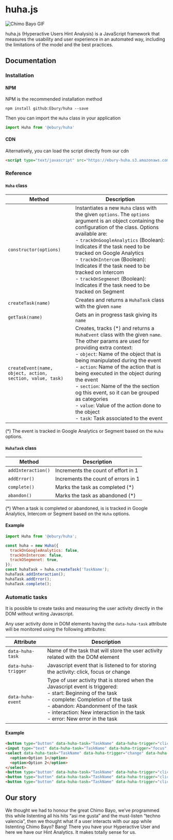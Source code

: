 # huha.js #

![Chimo Bayo GIF](https://img.buzzfeed.com/buzzfeed-static/static/2015-07/9/15/enhanced/webdr06/anigif_enhanced-28562-1436468716-8.gif?downsize=715:*&output-format=auto&output-quality=auto)

huha.js (Hyperactive Users Hint Analysis) is a JavaScript 
framework that measures the usability and user experience
in an automated way, including the limitations of the 
model and the best practices.

## Documentation ##

### Installation ###

#### NPM ####

NPM is the recommended installation method

```
npm install github:Ebury/huha --save
```

Then you can import the `Huha` class in your application

```javascript
import Huha from '@ebury/huha'
```

#### CDN ####

Alternatively, you can load the script directly from our cdn

```html
<script type="text/javascript" src="https://ebury-huha.s3.amazonaws.com/1.1.0/huha.js"></script>
```

### Reference ###

#### `Huha` class ####

Method | Description |
------------- | ------------- |
`constructor(options)` | Instantiates a new `Huha` class with the given `options`. The `options` argument is an object containing the configuration of the class. Options available are:<br>- `trackOnGoogleAnalytics` (Boolean): Indicates if the task need to be tracked on Google Analytics<br>- `trackOnIntercom` (Boolean): Indicates if the task need to be tracked on Intercom<br>- `trackOnSegmenet` (Boolean): Indicates if the task need to be tracked on Segment
`createTask(name)` | Creates and returns a `HuhaTask` class with the given `name`
`getTask(name)` | Gets an in progress task giving its `name`
`createEvent(name, object, action, section, value, task)` | Creates, tracks (*) and returns a `HuhaEvent` class with the given `name`. The other params are used for providing extra context:<br>- `object`: Name of the object that is being manipulated during the event<br>- `action`: Name of the action that is being executed in the object during the event<br>- `section`: Name of the the section og this event, so it can be grouped as categories<br>- `value`: Value of the action done to the object<br>- `task`: Task associated to the event

(*) The event is tracked in Google Analytics or Segment based on the `Huha` options.

#### `HuhaTask` class ####

Method | Description |
------------- | ------------- |
`addInteraction()` | Increments the count of effort in 1
`addError()` | Increments the count of errors in 1
`complete()` | Marks the task as completed (*)
`abandon()` | Marks the task as abandoned (*)

(*) When a task is completed or abandoned, is is tracked in Google Analytics, Intercom or Segment based on the `Huha` options.

#### Example ####

```javascript
import Huha from '@ebury/huha';

const huha = new Huha({
  trackOnGoogleAnalytics: false,
  trackOnIntercom: false,
  trackOSegmenet: true,
});
const huhaTask = huha.createTask('TaskName');
huhaTask.addInteraction();
huhaTask.addError();
huhaTask.complete();
```

### Automatic tasks ###
It is possible to create tasks and measuring the user activity directly in the DOM without writing Javascript.

Any user activity done in DOM elements having the `data-huha-task` attribute will be monitored using the following
attributes:

Attribute | Description |
------------- | ------------- |
`data-huha-task` | Name of the task that will store the user activity related with the DOM element
`data-huha-trigger` | Javascript event that is listened to for storing the activity: click, focus or change
`data-huha-event` | Type of user activity that is stored when the Javascript event is triggered:<br>- start: Beginning of the task<br>- complete: Completion of the task<br>- abandon: Abandonment of the task<br>- interaction: New interaction in the task<br>- error: New error in the task

#### Example ####

```html
<button type="button" data-huha-task="TaskName" data-huha-trigger="click" data-huha-event="start">Start task</button>
<input type="text" data-huha-task="TaskName" data-huha-trigger="focus" data-huha-event="interaction">
<select data-huha-task="TaskName" data-huha-trigger="change" data-huha-event="interaction">
  <option>Option 1</option>
  <option>Option 2</option>
</select>
<button type="button" data-huha-task="TaskName" data-huha-trigger="click" data-huha-event="error">Error</button>
<button type="button" data-huha-task="TaskName" data-huha-trigger="click" data-huha-event="abandon">Abandon</button>
<button type="button" data-huha-task="TaskName" data-huha-trigger="click" data-huha-event="complete">Complete</button>
```

## Our story ##

We thought we had to honour the great Chimo Bayo, 
we’ve programmed this while listenting all his hits 
“asi me gusta” and the must-listen “techno valencia”, 
then we thought what if a user interacts with our app 
while listenting Chimo Bayo? Bang! There you have your
Hyperactive User and here we have our Hint Analytics. 
It makes totally sense for us.



